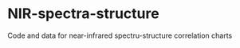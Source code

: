 NIR-spectra-structure
=====================

Code and data for near-infrared spectru-structure correlation charts
